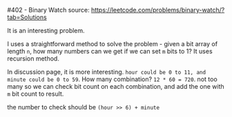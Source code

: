 #402 - Binary Watch
source: https://leetcode.com/problems/binary-watch/?tab=Solutions

It is an interesting problem.

I uses a straightforward method to solve the problem - given a bit array of length `n`, how many numbers can we get if we can set `m` bits to 1? It uses recursion method.

In discussion page, it is more interesting. `hour could be 0 to 11, and minute could be 0 to 59`. How many combination? `12 * 60 = 720`. not too many so we can check bit count on each combination, and add the one with `m` bit count to result.

the number to check should be `(hour >> 6) + minute`
